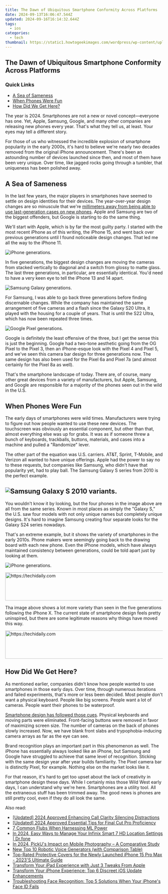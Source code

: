 ```yaml
---
title: The Dawn of Ubiquitous Smartphone Conformity Across Platforms
date: 2024-09-13T16:06:47.544Z
updated: 2024-09-16T16:14:32.644Z
tags:
  - ios
categories:
  - tech
thumbnail: https://static1.howtogeekimages.com/wordpress/wp-content/uploads/2024/01/smartphone-design-same.jpg
---
```


## The Dawn of Ubiquitous Smartphone Conformity Across Platforms

### Quick Links

* [A Sea of Sameness](https://eaxpv-info.techidaily.com/new-2024-approved-how-to-make-thumbnails-for-youtube-with-mobile-phones/)
* [When Phones Were Fun](https://android-frp.techidaily.com/addrom-bypass-an-android-tool-to-unlock-frp-lock-screen-for-your-asus-rog-phone-7-by-drfone-android/)
* [How Did We Get Here?](https://instagram-clips.techidaily.com/updated-in-2024-viral-visuals-high-favored-instagram-filters/)

 The year is 2024\. Smartphones are not a new or novel concept—everyone has one. Yet, Apple, Samsung, Google, and many other companies are releasing new phones every year. That's what they tell us, at least. Your eyes may tell a different story.

 For those of us who witnessed the incredible explosion of smartphone popularity in the early 2000s, it's hard to believe we're nearly two decades removed from the original iPhone announcement. There's been an astounding number of devices launched since then, and most of them have been very unique. Over time, like jagged rocks going through a tumbler, that uniqueness has been polished away.

##  A Sea of Sameness

 In the last few years, the major players in smartphones have seemed to settle on design identities for their devices. The year-over-year design changes are so minuscule that we're [millimeters away from being able to use last-generation cases on new phones](https://screen-mirror.techidaily.com/in-2024-how-to-mirror-vivo-x100-pro-to-mac-drfone-by-drfone-android/). Apple and Samsung are two of the biggest offenders, but Google is starting to do the same thing.

 We'll start with Apple, which is by far the most guilty party. I started with the most recent iPhone as of this writing, the iPhone 15, and went back over previous generations until I found noticeable design changes. That led me all the way to the iPhone 11.

![iPhone generations.](https://static1.howtogeekimages.com/wordpress/wp-content/uploads/2024/01/iphone-generations.jpg) 

 In five generations, the biggest design changes are moving the cameras from stacked vertically to diagonal and a switch from glossy to matte glass. The last three generations, in particular, are essentially identical. You'd need to have a very keen eye to tell the iPhone 13 and 14 apart.

![Samsung Galaxy generations.](https://static1.howtogeekimages.com/wordpress/wp-content/uploads/2024/01/galaxy-generations.jpg) 

 For Samsung, I was able to go back three generations before finding discernable changes. While the company has maintained the same arrangement of five cameras and a flash since the Galaxy S20 Ultra, it played with the housing for a couple of years. That is until the S22 Ultra, which has now been repeated three times.

![Google Pixel generations.](https://static1.howtogeekimages.com/wordpress/wp-content/uploads/2024/01/pixel-generations.jpg) 

 Google is definitely the least offensive of the three, but I get the sense this is just the beginning. Google had a two-tone aesthetic going from the OG Pixel to the Pixel 3, then an iPhone-esque look with the Pixel 4 and Pixel 5, and we've seen this camera bar design for three generations now. The same design has also been used for the Pixel 6a and Pixel 7a (and almost certainly for the Pixel 8a as well).

 That's the smartphone landscape of today. There are, of course, many other great devices from a variety of manufacturers, but Apple, Samsung, and Google are responsible for a majority of the phones seen out in the wild in the U.S.

##  When Phones Were Fun

 The early days of smartphones were wild times. Manufacturers were trying to figure out how people wanted to use these new devices. The touchscreen was obviously an essential component, but other than that, almost everything else was up for grabs. It was as if someone threw a bunch of keyboards, trackballs, buttons, materials, and cases into a machine and pulled a "Randomize" lever.

 The other part of the equation was U.S. carriers. AT&T, Sprint, T-Mobile, and Verizon all wanted to have unique offerings. Apple had the power to say no to these requests, but companies like Samsung, who didn't have that popularity yet, had to play ball. The Samsung Galaxy S series from 2010 is the perfect example.

## ![Samsung Galaxy S 2010 variants.](https://static0.howtogeekimages.com/wordpress/wp-content/uploads/2024/01/galaxy-s-variants.jpg) 

 You wouldn't know it by looking, but the four phones in the image above are all from the same series. Known in most places as simply the "Galaxy S," the U.S. saw four models with not only unique names but completely unique designs. It's hard to imagine Samsung creating four separate looks for the Galaxy S24 series nowadays.

 That's an extreme example, but it shows the variety of smartphones in the early 2010s. Phone makers were seemingly going back to the drawing board with each new phone. Even the iPhone models, which have always maintained consistency between generations, could be told apart just by looking at them.

![iPhone generations.](https://static1.howtogeekimages.com/wordpress/wp-content/uploads/2024/01/iphone-variants.png) 

<!-- affiliate ads begin -->
<a href="https://25home.pxf.io/c/5597632/2123481/16836" target="_top" id="2123481">
  <img src="//a.impactradius-go.com/display-ad/16836-2123481" border="0" alt="https://techidaily.com" width="720" height="90"/>
</a>
<img height="0" width="0" src="https://25home.pxf.io/i/5597632/2123481/16836" style="position:absolute;visibility:hidden;" border="0" />
<!-- affiliate ads end -->

 Tha image above shows a lot more variety than seen in the five generations following the iPhone X. The current state of smartphone design feels pretty uninspired, but there are some legitimate reasons why things have moved this way.

<!-- affiliate ads begin -->
<a href="https://unicoeye.pxf.io/c/5597632/2134243/18498" target="_top" id="2134243">
  <img src="//a.impactradius-go.com/display-ad/18498-2134243" border="0" alt="https://techidaily.com" width="728" height="90"/>
</a>
<img height="0" width="0" src="https://unicoeye.pxf.io/i/5597632/2134243/18498" style="position:absolute;visibility:hidden;" border="0" />
<!-- affiliate ads end -->

##  How Did We Get Here?

 As mentioned earlier, companies didn't know how people wanted to use smartphones in those early days. Over time, through numerous iterations and failed experiments, that's more or less been decided. Most people don't want a physical keyboard. People like big screens. People want a lot of cameras. People want their phones to be waterproof.

[Smartphone design has followed those cues](https://some-approaches.techidaily.com/updated-top-value-dome-cams-affordable-360-filmmaking-tools/). Physical keyboards and moving parts were eliminated. Front-facing buttons were removed in favor of maximizing screen size. The number of cameras on the back of phones slowly increased. Now, we have blank front slabs and trypophobia-inducing camera arrays as far as the eye can see.

 Brand recognition plays an important part in this phenomenon as well. The iPhone has essentially always looked like an iPhone, but Samsung and Google have struggled to achieve that same level of recognition. Sticking with the same design year after year builds familiarity. The Pixel camera bar is distinctly Pixel, for example. Nothing else on the market looks like it.

 For that reason, it's hard to get too upset about the lack of creativity in smartphone design these days. While I certainly miss those Wild West early days, I can understand why we're here. Smartphones are a utility tool. All the extraneous stuff has been trimmed away. The good news is phones are still pretty cool, even if they do all look the same.

<ins class="adsbygoogle"
     style="display:block"
     data-ad-format="autorelaxed"
     data-ad-client="ca-pub-7571918770474297"
     data-ad-slot="1223367746"></ins>

<ins class="adsbygoogle"
     style="display:block"
     data-ad-client="ca-pub-7571918770474297"
     data-ad-slot="8358498916"
     data-ad-format="auto"
     data-full-width-responsive="true"></ins>

<span class="atpl-alsoreadstyle">Also read:</span>
<div><ul>
<li><a href="https://on-screen-recording.techidaily.com/updated-2024-approved-enhancing-call-clarity-silencing-distractions/"><u>[Updated] 2024 Approved Enhancing Call Clarity Silencing Distractions</u></a></li>
<li><a href="https://article-helps.techidaily.com/updated-2024-approved-essential-tips-for-final-cut-pro-proficiency/"><u>[Updated] 2024 Approved Essential Tips for Final Cut Pro Proficiency</u></a></li>
<li><a href="https://tech-haven.techidaily.com/7-common-flubs-when-harnessing-ml-power/"><u>7 Common Flubs When Harnessing ML Power</u></a></li>
<li><a href="https://android-location.techidaily.com/in-2024-easy-ways-to-manage-your-infinix-smart-7-hd-location-settings-drfone-by-drfone-virtual/"><u>In 2024, Easy Ways to Manage Your Infinix Smart 7 HD Location Settings | Dr.fone</u></a></li>
<li><a href="https://extra-guidance.techidaily.com/in-2024-pickus-impact-on-mobile-photography-a-comparative-study/"><u>In 2024, PickU's Impact on Mobile Photography – A Comparative Study</u></a></li>
<li><a href="https://ai-voice.techidaily.com/new-top-10-robotic-voice-generators-with-comparison-table/"><u>New Top 10 Robotic Voice Generators (with Comparison Table)</u></a></li>
<li><a href="https://os-tips.techidaily.com/top-rated-protective-covers-for-the-newly-launched-iphone-15-pro-max-2023s-ultimate-guide/"><u>Top-Rated Protective Covers for the Newly Launched iPhone 15 Pro Max - 2023'S Ultimate Guide</u></a></li>
<li><a href="https://os-tips.techidaily.com/transform-your-ipad-experience-with-just-3-tweaks-from-apple/"><u>Transform Your iPad Experience with Just 3 Tweaks From Apple</u></a></li>
<li><a href="https://os-tips.techidaily.com/transform-your-iphone-experience-top-6-discreet-ios-update-enhancements/"><u>Transform Your iPhone Experience: Top 6 Discreet iOS Update Enhancements</u></a></li>
<li><a href="https://os-tips.techidaily.com/troubleshooting-face-recognition-top-5-solutions-when-your-iphones-face-id-fails/"><u>Troubleshooting Face Recognition: Top 5 Solutions When Your iPhone's Face ID Fails</u></a></li>
</ul></div>

